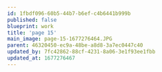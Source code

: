 ```yaml
---
id: 1fbdf096-60b5-44b7-b6ef-c4b6441b999b
published: false
blueprint: work
title: 'page 15'
main_image: page-15-1677276464.JPG
parent: 46320450-ec9a-48be-a8d8-3a7ec0447c40
updated_by: 7fc42862-88cf-4231-8a06-3e1f93ee1fbb
updated_at: 1677276467
---
```

